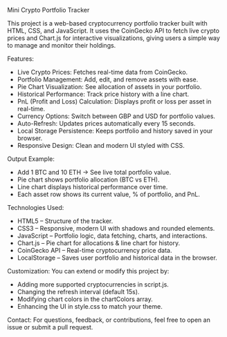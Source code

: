 Mini Crypto Portfolio Tracker

This project is a web-based cryptocurrency portfolio tracker built with HTML, CSS, and JavaScript. It uses the CoinGecko API to fetch live crypto prices and Chart.js for interactive visualizations, giving users a simple way to manage and monitor their holdings.

Features:
- Live Crypto Prices: Fetches real-time data from CoinGecko.
- Portfolio Management: Add, edit, and remove assets with ease.
- Pie Chart Visualization: See allocation of assets in your portfolio.
- Historical Performance: Track price history with a line chart.
- PnL (Profit and Loss) Calculation: Displays profit or loss per asset in real-time.
- Currency Options: Switch between GBP and USD for portfolio values.
- Auto-Refresh: Updates prices automatically every 15 seconds.
- Local Storage Persistence: Keeps portfolio and history saved in your browser.
- Responsive Design: Clean and modern UI styled with CSS.



Output Example:
- Add 1 BTC and 10 ETH → See live total portfolio value.
- Pie chart shows portfolio allocation (BTC vs ETH).
- Line chart displays historical performance over time.
- Each asset row shows its current value, % of portfolio, and PnL.



Technologies Used:
- HTML5 – Structure of the tracker.
- CSS3 – Responsive, modern UI with shadows and rounded elements.
- JavaScript – Portfolio logic, data fetching, charts, and interactions.
- Chart.js – Pie chart for allocations & line chart for history.
- CoinGecko API – Real-time cryptocurrency price data.
- LocalStorage – Saves user portfolio and historical data in the browser.



Customization:
You can extend or modify this project by:
- Adding more supported cryptocurrencies in script.js.
- Changing the refresh interval (default 15s).
- Modifying chart colors in the chartColors array.
- Enhancing the UI in style.css to match your theme.



Contact:
For questions, feedback, or contributions, feel free to open an issue or submit a pull request.

